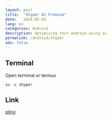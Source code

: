 ```yaml
---
layout: post
title:  "Zhyper AI Premium"
date:   2024-02-03
lang: en
categories: Android
description: Optimizing Your android using ai
permalink: /android/zhyper
ads: false
---
```


## Terminal
Open terminal or termux

``su -c zhyper``

## Link

[pling](https://www.pling.com/p/2130611/)
